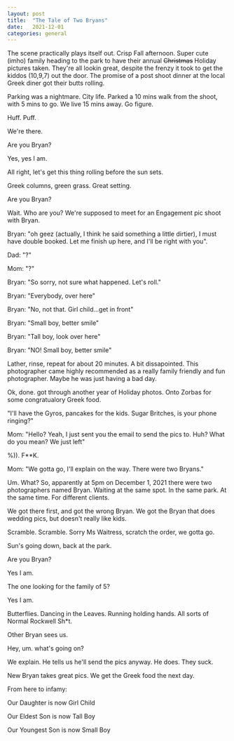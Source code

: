 ```yaml
---
layout: post
title:  "The Tale of Two Bryans"
date:   2021-12-01
categories: general
---
```

The scene practically plays itself out.  Crisp Fall afternoon.  Super cute (imho) family heading to the park to have their annual <strike>Christmas</strike> Holiday pictures taken.  They're all lookin great, despite the frenzy it took to get the kiddos (10,9,7) out the door.  The promise of a post shoot dinner at the local Greek diner got their butts rolling.

Parking was a nightmare.  City life.  Parked a 10 mins walk from the shoot, with 5 mins to go.  We live 15 mins away.  Go figure.

Huff.  Puff.  

We're there.

Are you Bryan?

Yes, yes I am.

All right, let's get this thing rolling before the sun sets.

Greek columns, green grass.  Great setting.

Are you Bryan?

Wait.  Who are you?  We're supposed to meet for an Engagement pic shoot with Bryan.

Bryan: "oh geez (actually, I think he said something a little dirtier), I must have double booked.  Let me finish up here, and I'll be right with you".

Dad:  "?"

Mom:  "?"

Bryan:  "So sorry, not sure what happened.  Let's roll."

Bryan:  "Everybody, over here"

Bryan:  "No, not that.  Girl child...get in front"

Bryan:  "Small boy, better smile"


Bryan:  "Tall boy, look over here"


Bryan:  "NO!  Small boy, better smile"

Lather, rinse, repeat for about 20 minutes.  A bit dissapointed.  This photographer came highly recommended as a really family friendly and fun photographer.  Maybe he was just having a bad day.

Ok, done.  got through another year of Holiday photos.  Onto Zorbas for some congratualory Greek food.

"I'll have the Gyros,  pancakes for the kids.  Sugar Britches, is your phone ringing?"

Mom:  "Hello?  Yeah, I just sent you the email to send the pics to.  Huh?  What do you mean? We just left"

%$%*! &#(^*&^!?  (*&^@#$)).  F**K.

Mom:  "We gotta go, I'll explain on the way.  There were two Bryans."

Um.  What?   So, apparently at 5pm on December 1, 2021 there were two photographers named Bryan. Waiting at the same spot.  In the same park.  At the same time.  For different clients.

We got there first, and got the wrong Bryan. We got the Bryan that does wedding pics, but doesn't really like kids.

Scramble.  Scramble.  Sorry Ms Waitress, scratch the order, we gotta go.   

Sun's going down, back at the park.

Are you Bryan?

Yes I am.

The one looking for the family of 5?

Yes I am.

Butterflies.  Dancing in the Leaves.  Running holding hands.  All sorts of Normal Rockwell Sh*t.

Other Bryan sees us.

Hey, um.  what's going on?

We explain.  He tells us he'll send the pics anyway.  He does.  They suck.

New Bryan takes great pics.  We get the Greek food the next day.

From here to infamy:

Our Daughter is now Girl Child

Our Eldest Son is now Tall Boy

Our Youngest Son is now Small Boy

